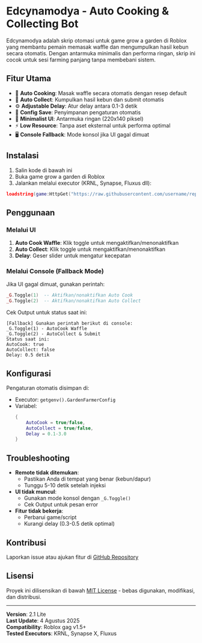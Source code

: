 # Edcynamodya - Auto Cooking & Collecting Bot

Edcynamodya adalah skrip otomasi untuk game grow a garden di Roblox yang membantu pemain memasak waffle dan mengumpulkan hasil kebun secara otomatis. Dengan antarmuka minimalis dan performa ringan, skrip ini cocok untuk sesi farming panjang tanpa membebani sistem.

## Fitur Utama

- 🧇 **Auto Cooking**: Masak waffle secara otomatis dengan resep default
- 🌱 **Auto Collect**: Kumpulkan hasil kebun dan submit otomatis
- ⚙️ **Adjustable Delay**: Atur delay antara 0.1-3 detik
- 💾 **Config Save**: Penyimpanan pengaturan otomatis
- 📱 **Minimalist UI**: Antarmuka ringan (220x140 piksel)
- ⚡ **Low Resource**: Tanpa aset eksternal untuk performa optimal
- 🖥️ **Console Fallback**: Mode konsol jika UI gagal dimuat

## Instalasi

1. Salin kode di bawah ini
2. Buka game grow a garden di Roblox
3. Jalankan melalui executor (KRNL, Synapse, Fluxus dll):

```lua
loadstring(game:HttpGet("https://raw.githubusercontent.com/username/repo/main/src/init.lua"))()
```

## Penggunaan

### Melalui UI
1. **Auto Cook Waffle**: Klik toggle untuk mengaktifkan/menonaktifkan
2. **Auto Collect**: Klik toggle untuk mengaktifkan/menonaktifkan
3. **Delay**: Geser slider untuk mengatur kecepatan

### Melalui Console (Fallback Mode)
Jika UI gagal dimuat, gunakan perintah:
```lua
_G.Toggle(1)  -- Aktifkan/nonaktifkan Auto Cook
_G.Toggle(2)  -- Aktifkan/nonaktifkan Auto Collect
```

Cek Output untuk status saat ini:
```
[Fallback] Gunakan perintah berikut di console:
_G.Toggle(1) - AutoCook Waffle
_G.Toggle(2) - AutoCollect & Submit
Status saat ini:
AutoCook: true
AutoCollect: false
Delay: 0.5 detik
```

## Konfigurasi

Pengaturan otomatis disimpan di:
- Executor: `getgenv().GardenFarmerConfig`
- Variabel:
  ```lua
  {
      AutoCook = true/false,
      AutoCollect = true/false,
      Delay = 0.1-3.0
  }
  ```

## Troubleshooting

- **Remote tidak ditemukan**: 
  - Pastikan Anda di tempat yang benar (kebun/dapur)
  - Tunggu 5-10 detik setelah injeksi
- **UI tidak muncul**:
  - Gunakan mode konsol dengan `_G.Toggle()`
  - Cek Output untuk pesan error
- **Fitur tidak bekerja**:
  - Perbarui game/script
  - Kurangi delay (0.3-0.5 detik optimal)

## Kontribusi

Laporkan issue atau ajukan fitur di [GitHub Repository](https://github.com/username/repo)

## Lisensi

Proyek ini dilisensikan di bawah [MIT License](LICENSE) - bebas digunakan, modifikasi, dan distribusi.

---

**Version**: 2.1 Lite  
**Last Update**: 4 Agustus 2025  
**Compatibility**: Roblox gag v1.5+  
**Tested Executors**: KRNL, Synapse X, Fluxus
